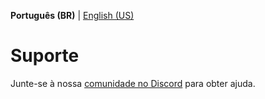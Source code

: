 **Português (BR)** | [English (US)](SUPPORT-en-US.md)

# Suporte

Junte-se à nossa [comunidade no Discord](https://go.ok.org.br/discord) para obter ajuda.
